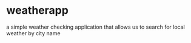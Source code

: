 # weatherapp
a simple weather checking application that allows us to search for local weather by city name 
